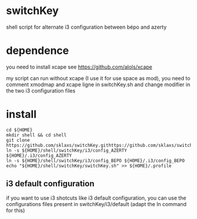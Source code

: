 # switchKey
shell script for alternate i3 configuration between bépo and azerty

# dependence
you need to install xcape
see https://github.com/alols/xcape

my script can run without xcape (I use it for use space as mod), you need to comment xmodmap and xcape ligne in switchKey.sh and change modifier in the two i3 configuration files

# install
    cd ${HOME}
    mkdir shell && cd shell
    git clone https://github.com/sklaxs/switchKey.githttps://github.com/sklaxs/switchKey.git
    ln -s ${HOME}/shell/switchKey/i3/config_AZERTY ${HOME}/.i3/config_AZERTY
    ln -s ${HOME}/shell/switchKey/i3/config_BEPO ${HOME}/.i3/config_BEPO
    echo "${HOME}/shell/switchKey/switchKey.sh" >> ${HOME}/.profile

## i3 default configuration
if you want to use i3 shotcuts like i3 default configuration, you can use the configurations files present in switchKey/i3/default (adapt the ln command for this)
